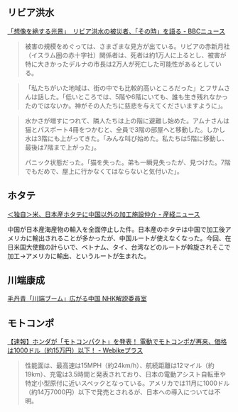 ## リビア洪水

[「想像を絶する光景」　リビア洪水の被災者、「その時」を語る - BBCニュース](https://www.bbc.com/japanese/features-and-analysis-66816541)

> 被害の規模をめぐっては、さまざまな見方が出ている。リビアの赤新月社（イスラム圏の赤十字社）関係者は、死者は約1万人に上るとし、被害が特に大きかったデルナの市長は2万人が死亡した可能性があるとしている。

> 「私たちがいた地域は、街の中でも比較的高いところだった」とフサムさんは話した。「低いところでは、5階や6階にいても、誰も生き残れなかったのではないか。神がその人たちに慈悲を与えてくださいますように」。

> 水かさが増すにつれて、隣人たちは上の階に避難し始めた。アムナさんは猫とパスポート4冊をつかむと、全員で3階の部屋へと移動した。しかし水は3階にも上がってきた。「みんな叫び始めた。私たちは5階に移動し、最後は7階まで上がった」。
>
> パニック状態だった。「猫を失った。弟も一瞬見失ったが、見つけた。7階でもだめで、屋上に行かなくてはならないと気付いた」。

## ホタテ

[＜独自＞米、日本産ホタテに中国以外の加工施設仲介 - 産経ニュース](https://www.sankei.com/article/20230915-5H37YXKIXJIPFPLQ26Y7Y3FNZY/)

中国が日本産海産物の輸入を全面停止した件。日本産のホタテは中国で加工後アメリカに輸出されることが多かったが、中国ルートが使えなくなった。今回、在日米国大使館の計らいで、ベトナム、タイ、台湾などのルートが斡旋されそこで加工→アメリカに輸出、というルートが生まれた。

## 川端康成

[毛丹青「川端ブーム」広がる中国 NHK解説委員室](https://www.nhk.or.jp/kaisetsu-blog/400/487617.html)

## モトコンポ

[【速報】ホンダが「モトコンパクト」を発表！ 電動でモトコンポが再来、価格は1000ドル（約15万円）以下！ - Webikeプラス](https://news.webike.net/motorcycle/335070/)

> 性能面は、最高速は15MPH（約24km/h）、航続距離は12マイル（約19km）、充電は3.5時間と発表されており、日本の電動アシスト自転車や特定小型原付に近いスペックとなっている。アメリカでは11月に1000ドル（約14万7000円）以下で発売とされるが、日本への導入については不明。
